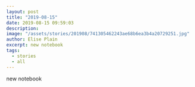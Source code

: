 ```yaml
---
layout: post
title: "2019-08-15"
date: 2019-08-15 09:59:03
description: 
image: "/assets/stories/201908/741305462243ae68b6ea3b4a20729251.jpg"
author: Elise Plain
excerpt: new notebook
tags: 
  - stories
  - all
---
```


new notebook
<p></p>
